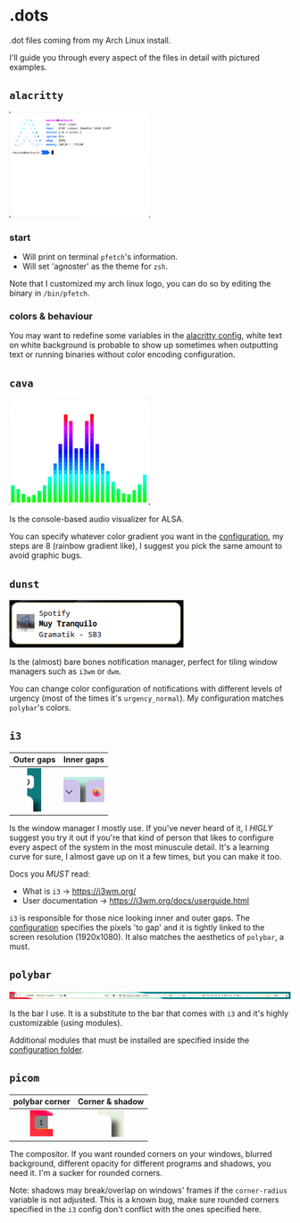 # .dots
.dot files coming from my Arch Linux install.

I'll guide you through every aspect of the files in detail with pictured examples.

## `alacritty`

<img src="/.images/alacritty.png" alt="drawing" width="50%"/>

### start
- Will print on terminal `pfetch`'s information.
- Will set 'agnoster' as the theme for `zsh`.

Note that I customized my arch linux logo, you can do so by editing the binary in `/bin/pfetch`.

### colors & behaviour

You may want to redefine some variables in the [alacritty config](.config/alacritty/alacritty.yml), white text on white background 
is probable to show up sometimes when outputting text or running binaries without color encoding configuration.

## `cava`
<img src="/.images/cava.png" alt="cava" width="50%"/>

Is the console-based audio visualizer for ALSA.

You can specify whatever color gradient you want in the [configuration](.config/cava/config), my steps are 8 (rainbow gradient like), I suggest you pick the same amount to avoid graphic bugs.

## `dunst`

<img src="/.images/dunst_true.png" alt="dunst"/>

Is the (almost) bare bones notification manager, perfect for tiling window managers such as `i3wm` or `dwm`.


You can change color configuration of  notifications with different levels of urgency (most of the times it's `urgency_normal`). My configuration matches `polybar`'s colors.

## `i3`
Outer gaps | Inner gaps
:---------:|:--------:
<img src="/.images/gaps_outer.png" alt="outer"/> | <img src="/.images/gaps_between.png" alt="inner" />

Is the window manager I mostly use. If you've never heard of it, I *HIGLY* suggest you try it out if you're that kind of person that likes to configure every aspect of the system in the most minuscule detail. It's a learning curve for sure, I almost gave up on it a few times, but you can make it too.

Docs you *MUST* read:
- What is `i3` -> https://i3wm.org/
- User documentation -> https://i3wm.org/docs/userguide.html

`i3` is responsible for those nice looking inner and outer gaps. The [configuration](/.config/i3/config) specifies the pixels 'to gap' and it is tightly linked to the screen resolution (1920x1080). It also matches the aesthetics of `polybar`, a must.

## `polybar`

<img src="/.images/polybar.png" alt="polybar" />

Is the bar I use. It is a substitute to the bar that comes with `i3` and it's highly customizable (using modules).

Additional modules that must be installed are specified inside the [configuration folder](/.config/polybar/).

## `picom`
polybar corner | Corner & shadow
:------:|:-------:
<img src="/.images/corner_1.png" alt="image of corner1" /> | <img src="/.images/corner_2.png" alt="image of corner2" />

The compositor. If you want rounded corners on your windows, blurred background, different opacity for different programs and shadows, you need it. I'm a sucker for rounded corners.

Note: shadows may break/overlap on windows' frames if the `corner-radius` variable is not adjusted. This is a known bug, make sure rounded corners specified in the `i3` config don't conflict with the ones specified here.
